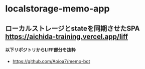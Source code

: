 # localstorage-memo-app
## ローカルストレージとstateを同期させたSPA https://aichida-training.vercel.app/liff
#### 以下リポジトリからLIFF部分を抜粋
- https://github.com/Aoioa7/memo-bot

